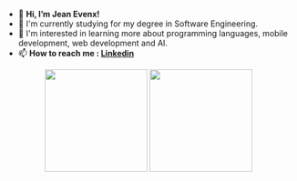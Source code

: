 - 👋 <b>Hi, I’m Jean Evenx!</b>
- 🌱 I'm currently studying for my degree in Software Engineering.
- 👀 I'm interested in learning more about programming languages, mobile development, web development and AI.
- 📫 <b>How to reach me : [Linkedin](https://www.linkedin.com/in/jeanevenx/)</b>
 <div align="center">
<img height="180em" src="https://github-readme-stats.vercel.app/api?username=jeanevenx&amp;show_icons=true&amp;theme=ligth&amp;include_all_commits=true&amp;count_private=true" style="max-width: 100%;">
 <img height="180em" src="https://github-readme-stats.vercel.app/api/top-langs/?username=jeanevenx&amp;layout=compact&amp;langs_count=7&amp;theme=dracula" style="max-width: 100%;">
</div>
 
<!---
jeanevenx/jeanevenx is a ✨ special ✨ repository because its `README.md` (this file) appears on your GitHub profile.
You can click the Preview link to take a look at your changes.
--->
